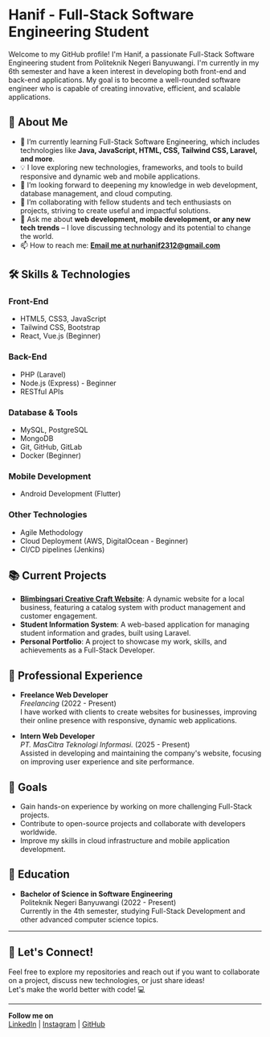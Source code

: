 # Hanif - Full-Stack Software Engineering Student

Welcome to my GitHub profile! I'm Hanif, a passionate Full-Stack Software Engineering student from Politeknik Negeri Banyuwangi. I'm currently in my 6th semester and have a keen interest in developing both front-end and back-end applications. My goal is to become a well-rounded software engineer who is capable of creating innovative, efficient, and scalable applications.

## 🚀 About Me

- 🌱 I’m currently learning Full-Stack Software Engineering, which includes technologies like **Java, JavaScript, HTML, CSS, Tailwind CSS, Laravel, and more**.
- 💡 I love exploring new technologies, frameworks, and tools to build responsive and dynamic web and mobile applications.
- 🔭 I’m looking forward to deepening my knowledge in web development, database management, and cloud computing.
- 👯 I’m collaborating with fellow students and tech enthusiasts on projects, striving to create useful and impactful solutions.
- 💬 Ask me about **web development, mobile development, or any new tech trends** – I love discussing technology and its potential to change the world.
- 📫 How to reach me: **[Email me at nurhanif2312@gmail.com](mailto:nurhanif2312@gmail.com)**

## 🛠️ Skills & Technologies

### Front-End
- HTML5, CSS3, JavaScript
- Tailwind CSS, Bootstrap
- React, Vue.js (Beginner)

### Back-End
- PHP (Laravel)
- Node.js (Express) - Beginner
- RESTful APIs

### Database & Tools
- MySQL, PostgreSQL
- MongoDB
- Git, GitHub, GitLab
- Docker (Beginner)

### Mobile Development
- Android Development (Flutter)
  
### Other Technologies
- Agile Methodology
- Cloud Deployment (AWS, DigitalOcean - Beginner)
- CI/CD pipelines (Jenkins)

## 📚 Current Projects
- **[Blimbingsari Creative Craft Website](https://github.com/Hanif/BlimbingsariCreativeCraft)**: A dynamic website for a local business, featuring a catalog system with product management and customer engagement.
- **Student Information System**: A web-based application for managing student information and grades, built using Laravel.
- **Personal Portfolio**: A project to showcase my work, skills, and achievements as a Full-Stack Developer.

## 💼 Professional Experience

- **Freelance Web Developer**  
  *Freelancing* (2022 - Present)  
  I have worked with clients to create websites for businesses, improving their online presence with responsive, dynamic web applications.

- **Intern Web Developer**  
  *PT. MasCitra Teknologi Informasi.* (2025 - Present)  
  Assisted in developing and maintaining the company's website, focusing on improving user experience and site performance.

## 🎯 Goals
- Gain hands-on experience by working on more challenging Full-Stack projects.
- Contribute to open-source projects and collaborate with developers worldwide.
- Improve my skills in cloud infrastructure and mobile application development.
  
## 📑 Education

- **Bachelor of Science in Software Engineering**  
  Politeknik Negeri Banyuwangi (2022 - Present)  
  Currently in the 4th semester, studying Full-Stack Development and other advanced computer science topics.

---

## 👀 Let's Connect!

Feel free to explore my repositories and reach out if you want to collaborate on a project, discuss new technologies, or just share ideas!  
Let's make the world better with code! 💻

---

**Follow me on**  
[LinkedIn](https://www.linkedin.com/in/hanif) | [Instagram](https://www.instagram.com/hanifmnh/) | [GitHub](https://github.com/Hanif)

